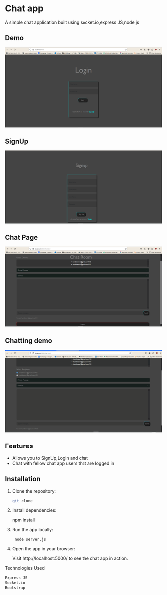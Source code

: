 # Chat app

A simple chat application built using socket.io,express JS,node js
## Demo

![Chat app Login page](./assets/login.png)



## SignUp

![Chat app SignUp page](./assets/signup.PNG)


## Chat Page

![Chat app Main page](./assets/chat.png)



## Chatting demo

![Chatting demo](./assets/chatting-private.gif)

## Features
- Allows you to SignUp,Login and chat
- Chat with fellow chat app users that are logged in


## Installation

1. Clone the repository:
   ```bash
   git clone 

2.   Install dependencies:

        npm install

3. Run the app locally:        

        node server.js


4. Open the app in your browser:

    Visit http://localhost:5000/ to see the chat app in action. 


Technologies Used

    Express JS
    Socket.io
    Bootstrap
